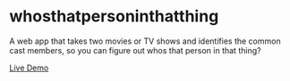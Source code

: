 whosthatpersoninthatthing
=========================

A web app that takes two movies or TV shows and identifies the common cast members, so you can figure out whos that person in that thing?

[Live Demo](https://alexdglover.github.io/whosthatpersoninthatthing/)
